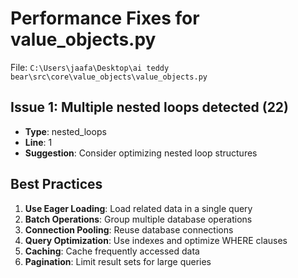# Performance Fixes for value_objects.py

File: `C:\Users\jaafa\Desktop\ai teddy bear\src\core\value_objects\value_objects.py`

## Issue 1: Multiple nested loops detected (22)
- **Type**: nested_loops
- **Line**: 1
- **Suggestion**: Consider optimizing nested loop structures

## Best Practices

1. **Use Eager Loading**: Load related data in a single query
2. **Batch Operations**: Group multiple database operations
3. **Connection Pooling**: Reuse database connections
4. **Query Optimization**: Use indexes and optimize WHERE clauses
5. **Caching**: Cache frequently accessed data
6. **Pagination**: Limit result sets for large queries
